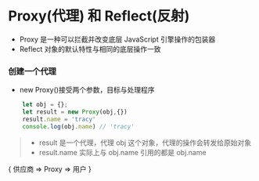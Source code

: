  # Proxy(代理) 和 Reflect(反射)

- Proxy 是一种可以拦截并改变底层 JavaScript 引擎操作的包装器
- Reflect 对象的默认特性与相同的底层操作一致

### 创建一个代理
- new Proxy()接受两个参数，目标与处理程序
``` javascript
    let obj = {};
    let result = new Proxy(obj,{})
    result.name = 'tracy'
    console.log(obj.name) // 'tracy'
```
>* result 是一个代理，代理 obj 这个对象，代理的操作会转发给原始对象
>* result.name 实际上与 obj.name 引用的都是 obj.name

{
    供应商 => Proxy => 用户
}